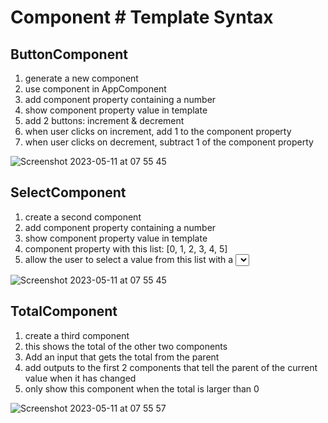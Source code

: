 # Component # Template Syntax

## ButtonComponent
1. generate a new component
2. use component in AppComponent
3. add component property containing a number
4. show component property value in template
5. add 2 buttons: increment & decrement
6. when user clicks on increment, add 1 to the component property
7. when user clicks on decrement, subtract 1 of the component property

![Screenshot 2023-05-11 at 07 55 45](https://github.com/reconcept-developers/intro-into-angular-assignments/assets/8514342/711a74e1-92f3-45cd-b5ad-8cc4c4787498)

## SelectComponent
1. create a second component
2. add component property containing a number
3. show component property value in template
4. component property with this list: [0, 1, 2, 3, 4, 5]
5. allow the user to select a value from this list with a <select>
    use [value] & (change)
  
![Screenshot 2023-05-11 at 07 55 45](https://github.com/reconcept-developers/intro-into-angular-assignments/assets/8514342/448881a2-b705-4b68-8b95-9ff235662778)

  
## TotalComponent
1. create a third component
2. this shows the total of the other two components
3. Add an input that gets the total from the parent
4. add outputs to the first 2 components that tell the parent of the current value when it has changed
5. only show this component when the total is larger than 0

![Screenshot 2023-05-11 at 07 55 57](https://github.com/reconcept-developers/intro-into-angular-assignments/assets/8514342/aae07f48-a62f-4ebc-ba6a-0b54f8e38f13)
